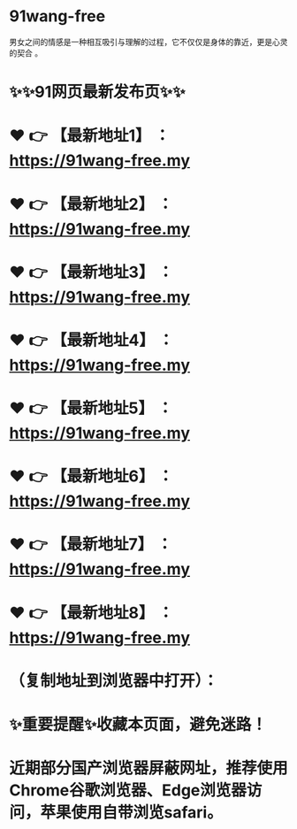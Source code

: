# 91wang-free
男女之间的情感是一种相互吸引与理解的过程，它不仅仅是身体的靠近，更是心灵的契合 。
# ✨✨91网页最新发布页✨✨
# ❤️ 👉 【最新地址1】 ：https://91wang-free.my
# ❤️ 👉 【最新地址2】 ：https://91wang-free.my
# ❤️ 👉 【最新地址3】 ：https://91wang-free.my
# ❤️ 👉 【最新地址4】 ：https://91wang-free.my
# ❤️ 👉 【最新地址5】 ：https://91wang-free.my
# ❤️ 👉 【最新地址6】 ：https://91wang-free.my
# ❤️ 👉 【最新地址7】 ：https://91wang-free.my
# ❤️ 👉 【最新地址8】 ：https://91wang-free.my
# （复制地址到浏览器中打开）：
# ✨重要提醒✨收藏本页面，避免迷路！
# 近期部分国产浏览器屏蔽网址，推荐使用Chrome谷歌浏览器、Edge浏览器访问，苹果使用自带浏览safari。
